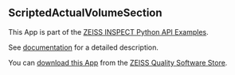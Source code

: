 ## ScriptedActualVolumeSection

This App is part of the [ZEISS INSPECT Python API Examples](https://zeissiqs.github.io/zeiss-inspect-addon-api/2025/python_examples/index.html).

See [documentation](https://github.com/ZEISS/zeiss-inspect-app-examples/blob/main/AppExamples/scripted_actuals/ScriptedActualVolumeSection/doc/Documentation.md) for a detailed description.

You can [download this App](https://software-store.zeiss.com/products/apps/ScriptedActualVolumeSection) from the [ZEISS Quality Software Store](https://software-store.zeiss.com).
